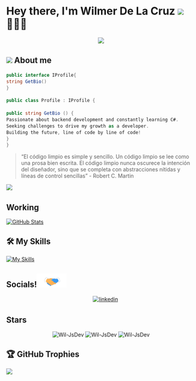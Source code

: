 # Hey there, I'm Wilmer De La Cruz <img src="https://upload.wikimedia.org/wikipedia/commons/thumb/e/e4/Twitter_Verified_Badge.svg/800px-Twitter_Verified_Badge.svg.png" height="20px"/> 👨🏽‍💻

<p align="center">
  <a href="https://github.com/DenverCoder1/readme-typing-svg"><img src="https://readme-typing-svg.herokuapp.com?lines=Software+Development+Student;In+Process+of+Backend+Developer;Increasing%20my%20learning&center=true&width=500&height=50"></a>
</p>

## <picture><img src = "https://github.com/7oSkaaa/7oSkaaa/blob/main/Images/about_me.gif?raw=true" width = 50px></picture> About me
```C#
public interface IProfile{
string GetBio()
}

public class Profile : IProfile {

public string GetBio () {
Passionate about backend development and constantly learning C#.
Seeking challenges to drive my growth as a developer.
Building the future, line of code by line of code!
}
}
```
> “El código limpio es simple y sencillo. Un código limpio se lee como una prosa bien escrita. El código limpio nunca oscurece la intención del diseñador, sino que se completa con abstracciones nítidas y líneas de control sencillas” - Robert C. Martin

<img src="https://user-images.githubusercontent.com/73097560/115834477-dbab4500-a447-11eb-908a-139a6edaec5c.gif">

<h2 align="left">Working</h2>

<div>
  <p align="left">
    <a href="https://github.com/Wil-JsDev/ExpenseAPI">
      <img src="https://github-readme-stats.vercel.app/api/pin/?username=Wil-JsDev&repo=ExpenseAPI-back&theme=tokyonight" alt="GitHub Stats" />
    </a>
  </p>
</div>


## 🛠️ My Skills
[![My Skills](https://skillicons.dev/icons?i=cs,dotnet,postgres,redis,mongodb,docker)](https://skillicons.dev)

## <b>Socials!</b><img src="https://github.com/0xAbdulKhalid/0xAbdulKhalid/raw/main/assets/mdImages/handshake.gif" width ="80">

<div align='center'>
<ul>
<a href="https://www.linkedin.com/in/wilmer-jose-de-la-cruz-22919925a/" target="_blank">
<img src="https://img.shields.io/badge/linkedin:  Wilmer De La Cruz-%2300acee.svg?color=405DE6&style=for-the-badge&logo=linkedin&logoColor=white" alt=linkedin style="margin-bottom: 5px;"/>
</a>
</ul>
</div>

<h2 align="left">Stars</h2> 

<div align="center">
  <img height="180em" src="https://github-readme-stats.vercel.app/api/top-langs/?username=Wil-JsDev&layout=compact&theme=tokyonight" alt="Wil-JsDev" />
  <img height="180em" src="https://github-readme-stats.vercel.app/api?username=Wil-JsDev&show_icons=true&locale=en&theme=tokyonight" alt="Wil-JsDev" />
  <img height="180em" src="https://github-readme-streak-stats.herokuapp.com/?user=Wil-JsDev&theme=tokyonight" alt="Wil-JsDev" />
</div>

## 🏆 GitHub Trophies
![](https://github-profile-trophy.vercel.app/?username=Wil-JsDev&theme=nord&no-frame=false&no-bg=true&margin-w=4)

<!-- Proudly created with GPRM ( https://gprm.itsvg.in ) -->
